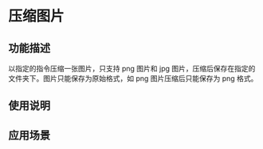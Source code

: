 # 压缩图片



## 功能描述

以指定的指令压缩一张图片，只支持 png 图片和 jpg 图片，压缩后保存在指定的文件夹下。图片只能保存为原始格式，如 png 图片压缩后只能保存为 png 格式。

## 使用说明


## 应用场景
